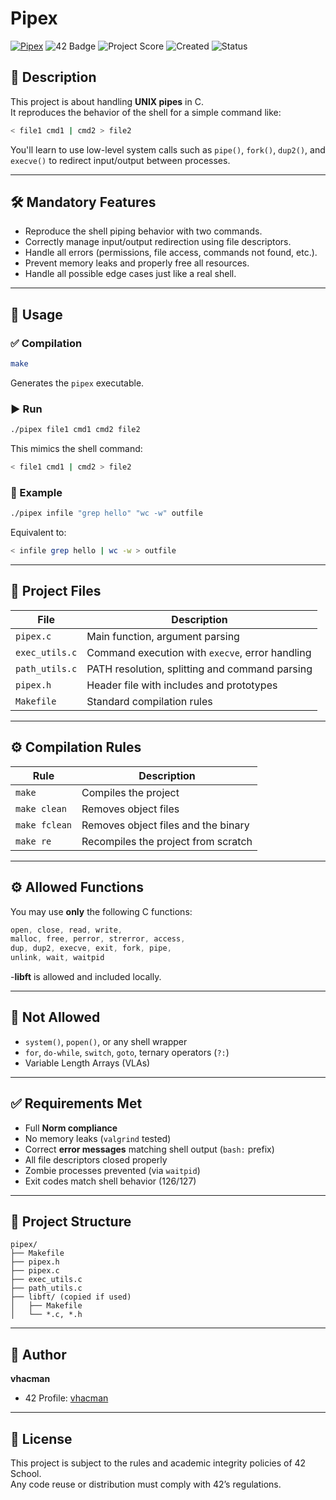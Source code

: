 # Pipex
[![Pipex](https://github.com/vhacman/pipex/actions/workflows/main.yml/badge.svg)](https://github.com/vhacman/pipex/actions/workflows/main.yml)
![42 Badge](https://img.shields.io/badge/42-Rome-2BA5DE)
![Project Score](https://img.shields.io/badge/Score-100%2F100-brightgreen)
![Created](https://img.shields.io/badge/Created-March_2025-blue)
![Status](https://img.shields.io/badge/Status-SUCCESS-violet)

## 📝 Description

This project is about handling **UNIX pipes** in C.  
It reproduces the behavior of the shell for a simple command like:

```bash
< file1 cmd1 | cmd2 > file2
```

You'll learn to use low-level system calls such as `pipe()`, `fork()`, `dup2()`, and `execve()` to redirect input/output between processes.

---

## 🛠️ Mandatory Features

- Reproduce the shell piping behavior with two commands.
- Correctly manage input/output redirection using file descriptors.
- Handle all errors (permissions, file access, commands not found, etc.).
- Prevent memory leaks and properly free all resources.
- Handle all possible edge cases just like a real shell.

---

## 🧪 Usage

### ✅ Compilation

```bash
make
```

Generates the `pipex` executable.

### ▶️ Run

```bash
./pipex file1 cmd1 cmd2 file2
```

This mimics the shell command:

```bash
< file1 cmd1 | cmd2 > file2
```

### 🔁 Example

```bash
./pipex infile "grep hello" "wc -w" outfile
```

Equivalent to:

```bash
< infile grep hello | wc -w > outfile
```

---

## 📂 Project Files

| File           | Description                                       |
|----------------|---------------------------------------------------|
| `pipex.c`      | Main function, argument parsing                   |
| `exec_utils.c` | Command execution with `execve`, error handling   |
| `path_utils.c` | PATH resolution, splitting and command parsing    |
| `pipex.h`      | Header file with includes and prototypes          |
| `Makefile`     | Standard compilation rules                        |

---

## ⚙️ Compilation Rules

| Rule        | Description                                  |
|-------------|----------------------------------------------|
| `make`      | Compiles the project                         |
| `make clean`| Removes object files                         |
| `make fclean`| Removes object files and the binary         |
| `make re`   | Recompiles the project from scratch          |

---

## ⚙️ Allowed Functions

You may use **only** the following C functions:

```c
open, close, read, write,
malloc, free, perror, strerror, access,
dup, dup2, execve, exit, fork, pipe,
unlink, wait, waitpid
```

-**libft** is allowed and included locally.

---

## 🚫 Not Allowed

- `system()`, `popen()`, or any shell wrapper
- `for`, `do-while`, `switch`, `goto`, ternary operators (`?:`)
- Variable Length Arrays (VLAs)

---

## ✅ Requirements Met

- Full **Norm compliance**
- No memory leaks (`valgrind` tested)
- Correct **error messages** matching shell output (`bash:` prefix)
- All file descriptors closed properly
- Zombie processes prevented (via `waitpid`)
- Exit codes match shell behavior (126/127)

---

## 📌 Project Structure

```
pipex/
├── Makefile
├── pipex.h
├── pipex.c
├── exec_utils.c
├── path_utils.c
├── libft/ (copied if used)
│   ├── Makefile
│   └── *.c, *.h
```

---

## 👤 Author

**vhacman**  
- 42 Profile: [vhacman](https://profile.intra.42.fr/users/vhacman)

---

## 📝 License

This project is subject to the rules and academic integrity policies of 42 School.  
Any code reuse or distribution must comply with 42’s regulations.

```
